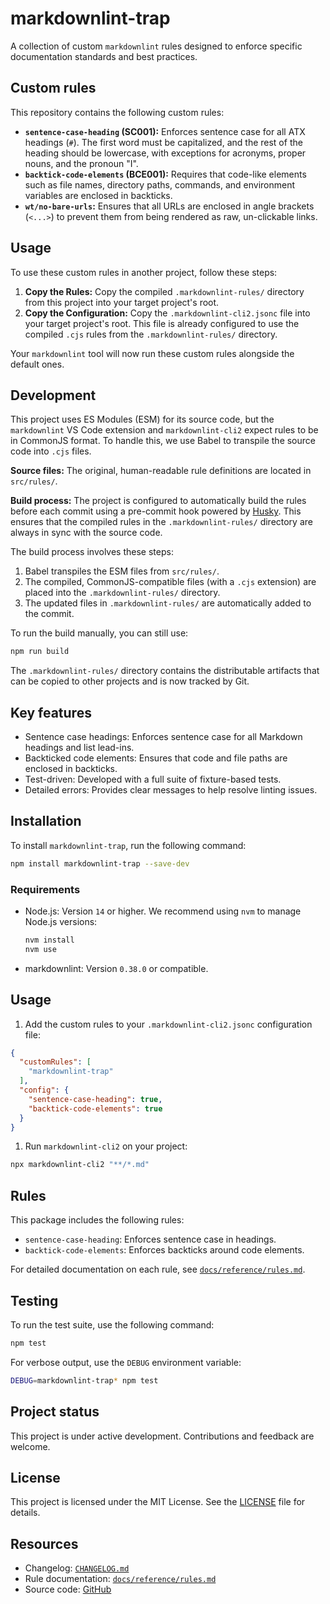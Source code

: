# markdownlint-trap

A collection of custom `markdownlint` rules designed to enforce specific documentation standards and best practices.

## Custom rules

This repository contains the following custom rules:

- **`sentence-case-heading` (SC001):** Enforces sentence case for all ATX headings (`#`). The first word must be capitalized, and the rest of the heading should be lowercase, with exceptions for acronyms, proper nouns, and the pronoun "I".
- **`backtick-code-elements` (BCE001):** Requires that code-like elements such as file names, directory paths, commands, and environment variables are enclosed in backticks.
- **`wt/no-bare-urls`:** Ensures that all URLs are enclosed in angle brackets (`<...>`) to prevent them from being rendered as raw, un-clickable links.

## Usage

To use these custom rules in another project, follow these steps:

1. **Copy the Rules:** Copy the compiled `.markdownlint-rules/` directory from this project into your target project's root.
2. **Copy the Configuration:** Copy the `.markdownlint-cli2.jsonc` file into your target project's root. This file is already configured to use the compiled `.cjs` rules from the `.markdownlint-rules/` directory.

Your `markdownlint` tool will now run these custom rules alongside the default ones.

## Development

This project uses ES Modules (ESM) for its source code, but the `markdownlint` VS Code extension and `markdownlint-cli2` expect rules to be in CommonJS format. To handle this, we use Babel to transpile the source code into `.cjs` files.

**Source files:** The original, human-readable rule definitions are located in `src/rules/`.

**Build process:** The project is configured to automatically build the rules before each commit using a pre-commit hook powered by [Husky](https://typicode.github.io/husky/). This ensures that the compiled rules in the `.markdownlint-rules/` directory are always in sync with the source code.

The build process involves these steps:

1. Babel transpiles the ESM files from `src/rules/`.
2. The compiled, CommonJS-compatible files (with a `.cjs` extension) are placed into the `.markdownlint-rules/` directory.
3. The updated files in `.markdownlint-rules/` are automatically added to the commit.

To run the build manually, you can still use:

```bash
npm run build
```

The `.markdownlint-rules/` directory contains the distributable artifacts that can be copied to other projects and is now tracked by Git.

## Key features

- Sentence case headings: Enforces sentence case for all Markdown headings and list lead-ins.
- Backticked code elements: Ensures that code and file paths are enclosed in backticks.
- Test-driven: Developed with a full suite of fixture-based tests.
- Detailed errors: Provides clear messages to help resolve linting issues.

## Installation

To install `markdownlint-trap`, run the following command:

```bash
npm install markdownlint-trap --save-dev
```

### Requirements

- Node.js: Version `14` or higher. We recommend using `nvm` to manage Node.js versions:

  ```bash
  nvm install
  nvm use
  ```

- markdownlint: Version `0.38.0` or compatible.

## Usage

1. Add the custom rules to your `.markdownlint-cli2.jsonc` configuration file:

```json
{
  "customRules": [
    "markdownlint-trap"
  ],
  "config": {
    "sentence-case-heading": true,
    "backtick-code-elements": true
  }
}
```

1. Run `markdownlint-cli2` on your project:

```bash
npx markdownlint-cli2 "**/*.md"
```

## Rules

This package includes the following rules:

- `sentence-case-heading`: Enforces sentence case in headings.
- `backtick-code-elements`: Enforces backticks around code elements.

For detailed documentation on each rule, see [`docs/reference/rules.md`](./docs/reference/rules.md).

## Testing

To run the test suite, use the following command:

```bash
npm test
```

For verbose output, use the `DEBUG` environment variable:

```bash
DEBUG=markdownlint-trap* npm test
```

## Project status

This project is under active development. Contributions and feedback are welcome.

## License

This project is licensed under the MIT License. See the [LICENSE](./LICENSE) file for details.

## Resources

- Changelog: [`CHANGELOG.md`](./CHANGELOG.md)
- Rule documentation: [`docs/reference/rules.md`](./docs/reference/rules.md)
- Source code: [GitHub](https://github.com/your-username/markdownlint-trap)

